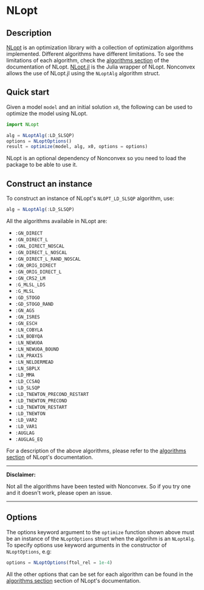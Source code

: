 # NLopt

## Description

[NLopt](https://github.com/stevengj/nlopt) is an optimization library with a collection of optimization algorithms implemented. Different algorithms have different limitations. To see the limitations of each algorithm, check the [algorithms section](https://nlopt.readthedocs.io/en/latest/NLopt_Algorithms/) of the documentation of NLopt. [NLopt.jl](https://github.com/JuliaOpt/NLopt.jl) is the Julia wrapper of NLopt. Nonconvex allows the use of NLopt.jl using the `NLoptAlg` algorithm struct.

## Quick start

Given a model `model` and an initial solution `x0`, the following can be used to optimize the model using NLopt.
```julia
import NLopt

alg = NLoptAlg(:LD_SLSQP)
options = NLoptOptions()
result = optimize(model, alg, x0, options = options)
```
NLopt is an optional dependency of Nonconvex so you need to load the package to be able to use it.

## Construct an instance

To construct an instance of NLopt's `NLOPT_LD_SLSQP` algorithm, use:
```julia
alg = NLoptAlg(:LD_SLSQP)
```

All the algorithms available in NLopt are:
- `:GN_DIRECT`
- `:GN_DIRECT_L`
- `:GNL_DIRECT_NOSCAL`
- `:GN_DIRECT_L_NOSCAL`
- `:GN_DIRECT_L_RAND_NOSCAL`
- `:GN_ORIG_DIRECT`
- `:GN_ORIG_DIRECT_L`
- `:GN_CRS2_LM`
- `:G_MLSL_LDS`
- `:G_MLSL`
- `:GD_STOGO`
- `:GD_STOGO_RAND`
- `:GN_AGS`
- `:GN_ISRES`
- `:GN_ESCH`
- `:LN_COBYLA`
- `:LN_BOBYQA`
- `:LN_NEWUOA`
- `:LN_NEWUOA_BOUND`
- `:LN_PRAXIS`
- `:LN_NELDERMEAD`
- `:LN_SBPLX`
- `:LD_MMA`
- `:LD_CCSAQ`
- `:LD_SLSQP`
- `:LD_TNEWTON_PRECOND_RESTART`
- `:LD_TNEWTON_PRECOND`
- `:LD_TNEWTON_RESTART`
- `:LD_TNEWTON`
- `:LD_VAR2`
- `:LD_VAR1`
- `:AUGLAG`
- `:AUGLAG_EQ`

For a description of the above algorithms, please refer to the [algorithms section](https://nlopt.readthedocs.io/en/latest/NLopt_Algorithms/) of NLopt's documentation.

---
**Disclaimer:**

Not all the algorithms have been tested with Nonconvex. So if you try one and it doesn't work, please open an issue.

---

## Options

The options keyword argument to the `optimize` function shown above must be an instance of the `NLoptOptions` struct when the algorihm is an `NLoptAlg`. To specify options use keyword arguments in the constructor of `NLoptOptions`, e.g:
```julia
options = NLoptOptions(ftol_rel = 1e-4)
```
All the other options that can be set for each algorithm can be found in the [algorithms section](https://nlopt.readthedocs.io/en/latest/NLopt_Algorithms/) section of NLopt's documentation.
